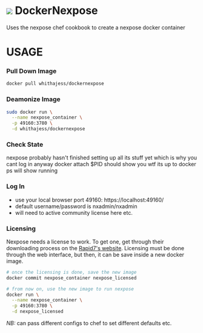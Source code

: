 [![](https://badge.imagelayers.io/whithajess/dockernexpose:latest.svg)](https://imagelayers.io/?images=whithajess/dockernexpose:latest 'Get your own badge on imagelayers.io')
DockerNexpose
=============

Uses the nexpose chef cookbook to create a nexpose docker container

USAGE
=============

### Pull Down Image
```bash
docker pull whithajess/dockernexpose
```

### Deamonize Image
```bash
sudo docker run \
  --name nexpose_container \
  -p 49160:3780 \
  -d whithajess/dockernexpose
```

### Check State
nexpose probably hasn't finished setting up all its stuff yet which is why you cant log in anyway docker attach $PID should show you wtf its up to docker ps will show running

### Log In
  * use your local browser port 49160: https://localhost:49160/
  * default username/password is nxadmin/nxadmin
  * will need to active community license here etc.

### Licensing
Nexpose needs a license to work. To get one, get through their downloading process on the [Rapid7's website](http://www.rapid7.com/products/nexpose/compare-downloads.jsp).
Licensing must be done through the web interface, but then, it can be save inside a new docker image.

```bash
# once the licensing is done, save the new image
docker commit nexpose_container nexpose_licensed

# from now on, use the new image to run nexpose
docker run \
  --name nexpose_container \
  -p 49160:3780 \
  -d nexpose_licensed
```

*NB:* can pass different configs to chef to set different defaults etc.
